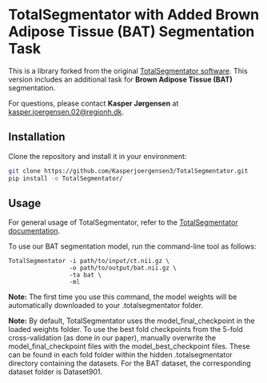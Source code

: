 # TotalSegmentator with Added Brown Adipose Tissue (BAT) Segmentation Task

This is a library forked from the original [TotalSegmentator software](https://github.com/wasserth/TotalSegmentator). This version includes an additional task for **Brown Adipose Tissue (BAT)** segmentation.

For questions, please contact **Kasper Jørgensen** at [kasper.joergensen.02@regionh.dk](mailto:kasper.joergensen.02@regionh.dk).

## Installation

Clone the repository and install it in your environment:

```bash
git clone https://github.com/Kasperjoergensen3/TotalSegmentator.git
pip install -e TotalSegmentator/
```

## Usage

For general usage of TotalSegmentator, refer to the [TotalSegmentator documentation](https://github.com/wasserth/TotalSegmentator).

To use our BAT segmentation model, run the command-line tool as follows:

```
TotalSegmentator -i path/to/input/ct.nii.gz \
                 -o path/to/output/bat.nii.gz \
                 -ta bat \
                 -ml
```

**Note:** The first time you use this command, the model weights will be automatically downloaded to your .totalsegmentator folder.

**Note:** By default, TotalSegmentator uses the model_final_checkpoint in the loaded weights folder. To use the best fold checkpoints from the 5-fold cross-validation (as done in our paper), manually overwrite the model_final_checkpoint files with the model_best_checkpoint files. These can be found in each fold folder within the hidden .totalsegmentator directory containing the datasets. For the BAT dataset, the corresponding dataset folder is Dataset901.
